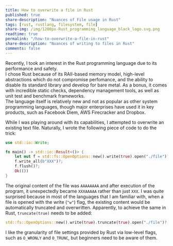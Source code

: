 ```yaml
---
title: How to overwrite a file in Rust
published: true
share-description: "Nuances of File usage in Rust"
tags: [rust, rustlang, filesystem, file]
share-img: /img/1200px-Rust_programming_language_black_logo.svg.png
readtime: true
permalink: "/how-to-overwrite-a-file-in-rust"
share-description: "Nuances of writing to files in Rust"
comments: false
---
```


Recently, I took an interest in the Rust programming language due to its performance and safety.<br>
I chose Rust because of its RAII-based memory model, high-level abstractions which do not compromise perfomance, and the ability to disable its standard library and develop for bare metal. As a bonus, it comes with incredible static checks, dependency management tools, as well as unit test and benchmark frameworks.<br>
The language itself is relatively new and not as popular as other system programming languages, though major enterprises have used it in key products, such as Facebook Diem, AWS Firecracker and Dropbox.

While I was playing around with its capabilities, I attempted to overwrite an existing text file. Naturally, I wrote the following piece of code to do the trick:

```rust
use std::io::Write;

fn main() -> std::io::Result<()> {
    let mut f = std::fs::OpenOptions::new().write(true).open("./file")?;
    f.write_all(b"XXX")?;
    f.flush()?;
    Ok(())
}
```

The original content of the file was `AAAAAAAA` and after execution of the
program, it unexpectedly became `XXXAAAAA` rather than just `XXX`. I was quite surprised because in most of the languages that I am familiar with, when a file is opened with the write (`"w"`) flag, the existing content would be automatically truncated and overwritten. Apparently, to achieve the same in
Rust, `truncate(true)` needs to be added:

```rust
std::fs::OpenOptions::new().write(true).truncate(true).open("./file")?;
```

I like the granularity of file settings provided by Rust via low-level flags, such as `O_WRONLY` and `O_TRUNC`, but beginners need to be aware of them.
